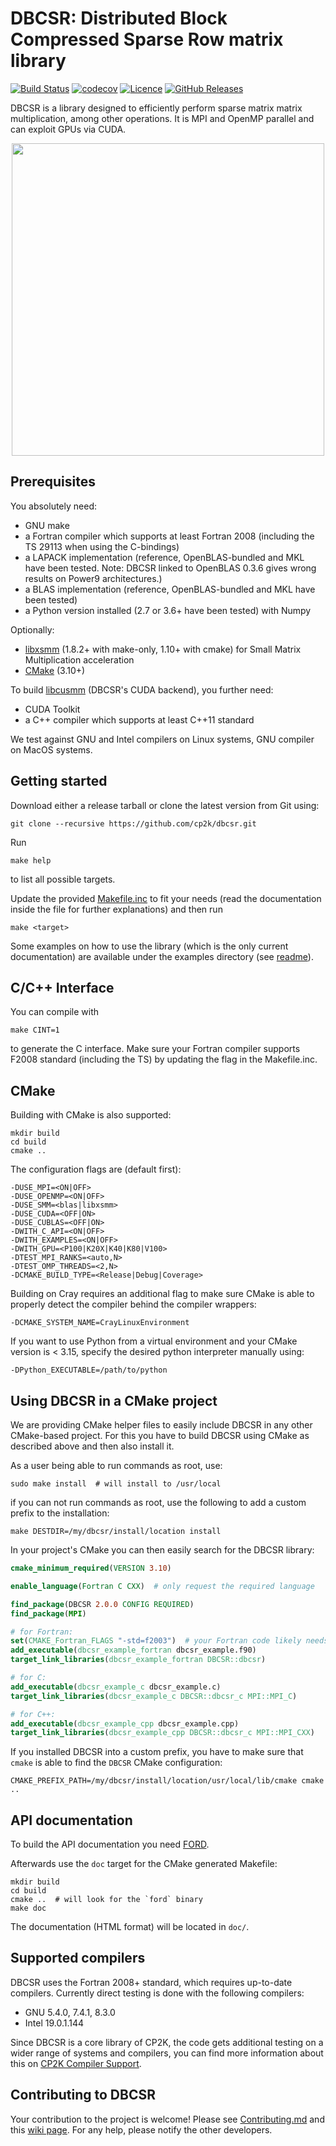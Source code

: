 # DBCSR: Distributed Block Compressed Sparse Row matrix library

[![Build Status](https://travis-ci.org/cp2k/dbcsr.svg?branch=develop)](https://travis-ci.org/cp2k/dbcsr) [![codecov](https://codecov.io/gh/cp2k/dbcsr/branch/develop/graph/badge.svg)](https://codecov.io/gh/cp2k/dbcsr)
[![Licence](https://img.shields.io/badge/license-GPL%20v2.0-blue.svg)](./LICENSE)
[![GitHub Releases](https://img.shields.io/github/release-pre/cp2k/dbcsr.svg)](https://github.com/cp2k/dbcsr/releases)

DBCSR is a library designed to efficiently perform sparse matrix matrix multiplication, among other operations.
It is MPI and OpenMP parallel and can exploit GPUs via CUDA.

<p align="center">
<img src="docs/logo/logo.png" width="500">
</p>

## Prerequisites

You absolutely need:

* GNU make
* a Fortran compiler which supports at least Fortran 2008 (including the TS 29113 when using the C-bindings)
* a LAPACK implementation (reference, OpenBLAS-bundled and MKL have been tested. Note: DBCSR linked to OpenBLAS 0.3.6 gives wrong results on Power9 architectures.)
* a BLAS implementation (reference, OpenBLAS-bundled and MKL have been tested)
* a Python version installed (2.7 or 3.6+ have been tested) with Numpy

Optionally:

* [libxsmm](https://github.com/hfp/libxsmm) (1.8.2+ with make-only, 1.10+ with cmake) for Small Matrix Multiplication acceleration
* [CMake](https://cmake.org/) (3.10+)

To build [libcusmm](src/acc/libsmm_acc/libcusmm) (DBCSR's CUDA backend), you further need:

* CUDA Toolkit
* a C++ compiler which supports at least C++11 standard

We test against GNU and Intel compilers on Linux systems, GNU compiler on MacOS systems.

## Getting started

Download either a release tarball or clone the latest version from Git using:

    git clone --recursive https://github.com/cp2k/dbcsr.git

Run

    make help

to list all possible targets.

Update the provided [Makefile.inc](Makefile.inc) to fit your needs
(read the documentation inside the file for further explanations) and then run

    make <target>

Some examples on how to use the library (which is the only current documentation) are available under the examples directory (see [readme](examples/README.md)).

## C/C++ Interface

You can compile with

    make CINT=1

to generate the C interface. Make sure your Fortran compiler supports F2008
standard (including the TS) by updating the flag in the Makefile.inc.

## CMake

Building with CMake is also supported:

    mkdir build
    cd build
    cmake ..

The configuration flags are (default first):

    -DUSE_MPI=<ON|OFF>
    -DUSE_OPENMP=<ON|OFF>
    -DUSE_SMM=<blas|libxsmm>
    -DUSE_CUDA=<OFF|ON>
    -DUSE_CUBLAS=<OFF|ON>
    -DWITH_C_API=<ON|OFF>
    -DWITH_EXAMPLES=<ON|OFF>
    -DWITH_GPU=<P100|K20X|K40|K80|V100>
    -DTEST_MPI_RANKS=<auto,N>
    -DTEST_OMP_THREADS=<2,N>
    -DCMAKE_BUILD_TYPE=<Release|Debug|Coverage>


Building on Cray requires an additional flag to make sure CMake is able to properly
detect the compiler behind the compiler wrappers:

    -DCMAKE_SYSTEM_NAME=CrayLinuxEnvironment

If you want to use Python from a virtual environment and your CMake version is < 3.15, specify the desired python interpreter manually using:

    -DPython_EXECUTABLE=/path/to/python

## Using DBCSR in a CMake project

We are providing CMake helper files to easily include DBCSR in any other CMake-based project.
For this you have to build DBCSR using CMake as described above and then also install it.

As a user being able to run commands as root, use:

    sudo make install  # will install to /usr/local

if you can not run commands as root, use the following to add a custom prefix to the installation:

    make DESTDIR=/my/dbcsr/install/location install


In your project's CMake you can then easily search for the DBCSR library:

```cmake
cmake_minimum_required(VERSION 3.10)

enable_language(Fortran C CXX)  # only request the required language

find_package(DBCSR 2.0.0 CONFIG REQUIRED)
find_package(MPI)

# for Fortran:
set(CMAKE_Fortran_FLAGS "-std=f2003")  # your Fortran code likely needs to be F2003+ compatible as well
add_executable(dbcsr_example_fortran dbcsr_example.f90)
target_link_libraries(dbcsr_example_fortran DBCSR::dbcsr)

# for C:
add_executable(dbcsr_example_c dbcsr_example.c)
target_link_libraries(dbcsr_example_c DBCSR::dbcsr_c MPI::MPI_C)

# for C++:
add_executable(dbcsr_example_cpp dbcsr_example.cpp)
target_link_libraries(dbcsr_example_cpp DBCSR::dbcsr_c MPI::MPI_CXX)
```

If you installed DBCSR into a custom prefix, you have to make sure that `cmake`
is able to find the `DBCSR` CMake configuration:

    CMAKE_PREFIX_PATH=/my/dbcsr/install/location/usr/local/lib/cmake cmake ..

## API documentation

To build the API documentation you need [FORD](https://github.com/Fortran-FOSS-Programmers/ford).

Afterwards use the `doc` target for the CMake generated Makefile:

    mkdir build
    cd build
    cmake ..  # will look for the `ford` binary
    make doc

The documentation (HTML format) will be located in `doc/`.

## Supported compilers

DBCSR uses the Fortran 2008+ standard, which requires up-to-date compilers.
Currently direct testing is done with the following compilers:

* GNU 5.4.0, 7.4.1, 8.3.0
* Intel 19.0.1.144

Since DBCSR is a core library of CP2K, the code gets additional testing on a
wider range of systems and compilers, you can find more information about this
on [CP2K Compiler Support](https://www.cp2k.org/dev:compiler_support).

## Contributing to DBCSR

Your contribution to the project is welcome!
Please see [Contributing.md](./CONTRIBUTING.md) and this [wiki page](https://github.com/cp2k/dbcsr/wiki/Development). For any help, please notify the other developers.
